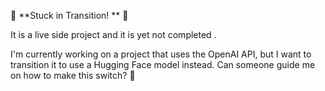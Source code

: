 🚧 **Stuck in Transition! ** 🚧

It is a live side project and it is yet not completed .

I'm currently working on a project that uses the OpenAI API, but I want to transition it to use a Hugging Face model instead. Can someone guide me on how to make this switch? 🤔

